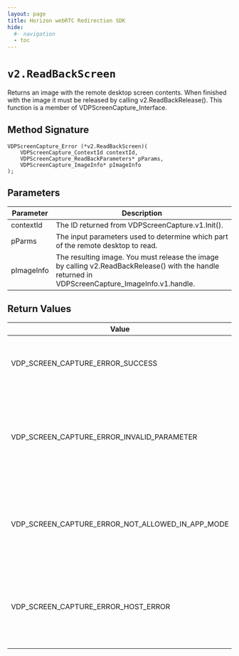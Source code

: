 ```yaml
---
layout: page
title: Horizon webRTC Redirection SDK
hide:
  #- navigation
  - toc
---
```

# `v2.ReadBackScreen`
Returns an image with the remote desktop screen contents. When finished with the image it must be released by calling v2.ReadBackRelease().
This function is a member of VDPScreenCapture_Interface.

## Method Signature
```
VDPScreenCapture_Error (*v2.ReadBackScreen)(
    VDPScreenCapture_ContextId contextId,
    VDPScreenCapture_ReadBackParameters* pParams,
    VDPScreenCapture_ImageInfo* pImageInfo
);
```

## Parameters
| Parameter | Description |
|-----------|-------------|
| contextId | The ID returned from VDPScreenCapture.v1.Init(). |
| pParms | The input parameters used to determine which part of the remote desktop to read. |
| pImageInfo | The resulting image. You must release the image by calling v2.ReadBackRelease() with the handle returned in VDPScreenCapture_ImageInfo.v1.handle. |

## Return Values
| Value | Description |
|-------|-------------|
| VDP_SCREEN_CAPTURE_ERROR_SUCCESS | An image of the remote desktop screen was returned. |
| VDP_SCREEN_CAPTURE_ERROR_INVALID_PARAMETER | contextId is invalid, pParms is NULL, pImageInfo is NULL or one of the values in pParms is not valid. |
| VDP_SCREEN_CAPTURE_ERROR_NOT_ALLOWED_IN_APP_MODE | This function can not be called when the Horizon client is in application mode. |
| VDP_SCREEN_CAPTURE_ERROR_HOST_ERROR | There was an error when attempting to capture an image of the remote desktop screen. |

